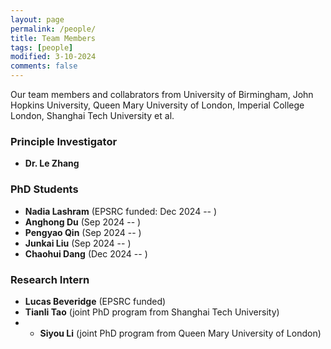 ```yaml
---
layout: page
permalink: /people/
title: Team Members
tags: [people]
modified: 3-10-2024
comments: false
---
```



Our team members and collabrators from University of Birmingham, John Hopkins University, Queen Mary University of London, Imperial College London, Shanghai Tech University et al.

### Principle Investigator

* **Dr. Le Zhang**
 
### PhD Students

* **Nadia Lashram** (EPSRC funded: Dec 2024 -- )
* **Anghong Du** (Sep 2024 -- )
* **Pengyao Qin** (Sep 2024 -- )
* **Junkai Liu** (Sep 2024 -- )
* **Chaohui Dang** (Dec 2024 -- )

### Research Intern

* **Lucas Beveridge** (EPSRC funded)
* **Tianli Tao** (joint PhD program from Shanghai Tech University)
* * **Siyou Li** (joint PhD program from Queen Mary University of London)



